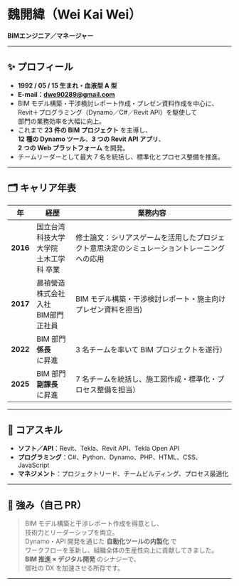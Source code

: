 # 魏開緯（Wei Kai Wei）  
**BIMエンジニア／マネージャー**

---

## ✨ プロフィール
- **1992 / 05 / 15 生まれ・血液型 A 型**  
- **E-mail：dwe90289@gmail.com**  
- BIM モデル構築・干渉検討レポート作成・プレゼン資料作成を中心に、  
  Revit＋プログラミング（Dynamo／C#／Revit API）を駆使して  
  部門の業務効率を大幅に向上。  
- これまで **23 件の BIM プロジェクト** を主導し、  
  **12 種の Dynamo ツール**、**3 つの Revit API アプリ**、  
  **2 つの Web プラットフォーム** を開発。  
- チームリーダーとして最大 7 名を統括し、標準化とプロセス整備を推進。

---

## 🗂️ キャリア年表
| 年 | 経歴 | 業務内容 |
| --- | --- | --- |
| **2016** | 国立台湾科技大学 <br> 大学院 <br> 土木工学科 卒業 | 修士論文：シリアスゲームを活用したプロジェクト意思決定のシミュレーショントレーニングへの応用　|
| **2017** | 晨禎營造株式会社 <br> 入社 <br> BIM部門 正社員| BIM モデル構築・干渉検討レポート・施主向けプレゼン資料を担当) |
| **2022** | BIM 部門 <br> **係長** <br> に昇進 | 3 名チームを率いて BIM プロジェクトを遂行） |
| **2025** | BIM 部門 <br> **副課長** <br> に昇進 | 7 名チームを統括し、施工図作成・標準化・プロセス整備を担当） |

---

## 🔧 コアスキル
- **ソフト／API**：Revit、Tekla、Revit API、Tekla Open API  
- **プログラミング**：C#、Python、Dynamo、PHP、HTML、CSS、JavaScript
- **マネジメント**：プロジェクトリード、チームビルディング、プロセス最適化  

---

## 🌟 強み（自己 PR）
> BIM モデル構築と干渉レポート作成を得意とし、  
> 技術力とリーダーシップを両立。  
> Dynamo・API 開発を通じた **自動化ツールの内製化** で  
> ワークフローを革新し、組織全体の生産性向上に貢献してきました。  
> **BIM 推進 × デジタル開発** のシナジーで、  
> 御社の DX を加速させる所存です。  

---

<!-- 末尾はお好みで SNS や追加リンクを配置できます -->
